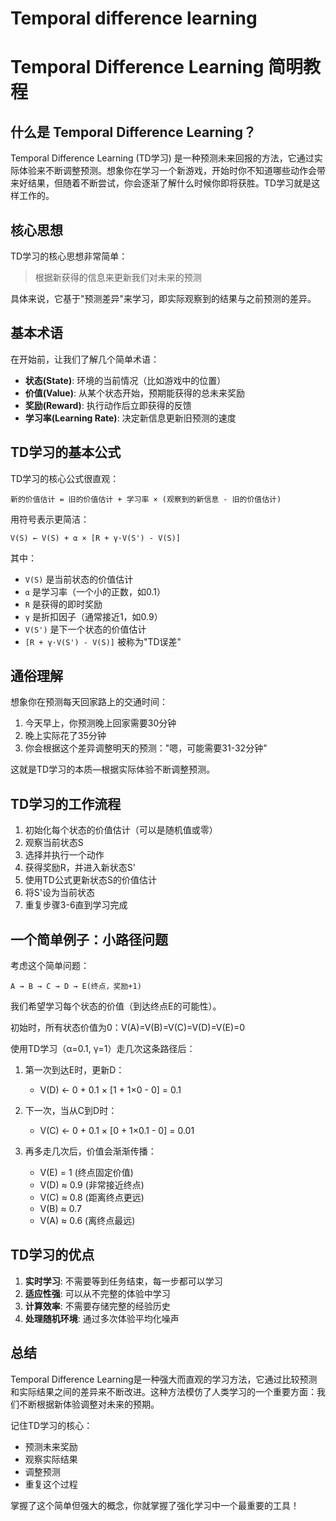 # Temporal difference learning


# Temporal Difference Learning 简明教程

## 什么是 Temporal Difference Learning？

Temporal Difference Learning (TD学习) 是一种预测未来回报的方法，它通过实际体验来不断调整预测。想象你在学习一个新游戏，开始时你不知道哪些动作会带来好结果，但随着不断尝试，你会逐渐了解什么时候你即将获胜。TD学习就是这样工作的。

## 核心思想

TD学习的核心思想非常简单：

> 根据新获得的信息来更新我们对未来的预测

具体来说，它基于"预测差异"来学习，即实际观察到的结果与之前预测的差异。

## 基本术语

在开始前，让我们了解几个简单术语：

- **状态(State)**: 环境的当前情况（比如游戏中的位置）
- **价值(Value)**: 从某个状态开始，预期能获得的总未来奖励
- **奖励(Reward)**: 执行动作后立即获得的反馈
- **学习率(Learning Rate)**: 决定新信息更新旧预测的速度

## TD学习的基本公式

TD学习的核心公式很直观：

```
新的价值估计 = 旧的价值估计 + 学习率 × (观察到的新信息 - 旧的价值估计)
```

用符号表示更简洁：

```
V(S) ← V(S) + α × [R + γ·V(S') - V(S)]
```

其中：
- `V(S)` 是当前状态的价值估计
- `α` 是学习率（一个小的正数，如0.1）
- `R` 是获得的即时奖励
- `γ` 是折扣因子（通常接近1，如0.9）
- `V(S')` 是下一个状态的价值估计
- `[R + γ·V(S') - V(S)]` 被称为"TD误差"

## 通俗理解

想象你在预测每天回家路上的交通时间：

1. 今天早上，你预测晚上回家需要30分钟
2. 晚上实际花了35分钟
3. 你会根据这个差异调整明天的预测："嗯，可能需要31-32分钟"

这就是TD学习的本质—根据实际体验不断调整预测。

## TD学习的工作流程

1. 初始化每个状态的价值估计（可以是随机值或零）
2. 观察当前状态S
3. 选择并执行一个动作
4. 获得奖励R，并进入新状态S'
5. 使用TD公式更新状态S的价值估计
6. 将S'设为当前状态
7. 重复步骤3-6直到学习完成

## 一个简单例子：小路径问题

考虑这个简单问题：
```
A → B → C → D → E(终点，奖励+1)
```

我们希望学习每个状态的价值（到达终点E的可能性）。

初始时，所有状态价值为0：V(A)=V(B)=V(C)=V(D)=V(E)=0

使用TD学习（α=0.1, γ=1）走几次这条路径后：

1. 第一次到达E时，更新D：
   - V(D) ← 0 + 0.1 × [1 + 1×0 - 0] = 0.1

2. 下一次，当从C到D时：
   - V(C) ← 0 + 0.1 × [0 + 1×0.1 - 0] = 0.01

3. 再多走几次后，价值会渐渐传播：
   - V(E) = 1 (终点固定价值)
   - V(D) ≈ 0.9 (非常接近终点)
   - V(C) ≈ 0.8 (距离终点更远)
   - V(B) ≈ 0.7
   - V(A) ≈ 0.6 (离终点最远)

## TD学习的优点

1. **实时学习**: 不需要等到任务结束，每一步都可以学习
2. **适应性强**: 可以从不完整的体验中学习
3. **计算效率**: 不需要存储完整的经验历史
4. **处理随机环境**: 通过多次体验平均化噪声

## 总结

Temporal Difference Learning是一种强大而直观的学习方法，它通过比较预测和实际结果之间的差异来不断改进。这种方法模仿了人类学习的一个重要方面：我们不断根据新体验调整对未来的预期。

记住TD学习的核心：
- 预测未来奖励
- 观察实际结果
- 调整预测
- 重复这个过程

掌握了这个简单但强大的概念，你就掌握了强化学习中一个最重要的工具！












